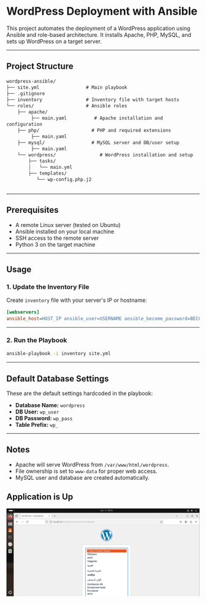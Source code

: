 # WordPress Deployment with Ansible

This project automates the deployment of a WordPress application using Ansible and role-based architecture. It installs Apache, PHP, MySQL, and sets up WordPress on a target server.

---

## Project Structure

```
wordpress-ansible/
├── site.yml                 # Main playbook
├── .gitignore
├── inventory                # Inventory file with target hosts
└── roles/                   # Ansible roles
    ├── apache/
         ├── main.yaml          # Apache installation and configuration
    ├── php/                   # PHP and required extensions
         ├── main.yaml                
    ├── mysql/                 # MySQL server and DB/user setup
         ├── main.yaml              
    └── wordpress/                # WordPress installation and setup
        ├── tasks/
        │   └── main.yml
        ├── templates/
           └── wp-config.php.j2
          
```

---

## Prerequisites

- A remote Linux server (tested on Ubuntu)
- Ansible installed on your local machine
- SSH access to the remote server
- Python 3 on the target machine
---

## Usage

### 1. Update the Inventory File

Create `inventory` file with your server's IP or hostname:

```ini
[webservers]
ansible_host=HOST_IP ansible_user=USERNAME ansible_become_password=BECOME_USER_PASSWORD ansible_ssh_private_key_file=PRIVATE_KEY_PATH
```

---

### 2. Run the Playbook

```bash
ansible-playbook -i inventory site.yml
```

---

## Default Database Settings

These are the default settings hardcoded in the playbook:

- **Database Name:** `wordpress`
- **DB User:** `wp_user`
- **DB Password:** `wp_pass`
- **Table Prefix:** `wp_`

---

## Notes

- Apache will serve WordPress from `/var/www/html/wordpress`.
- File ownership is set to `www-data` for proper web access.
- MySQL user and database are created automatically.

## Application is Up
![Wordpress Setup](./imgs/wordpress.png)